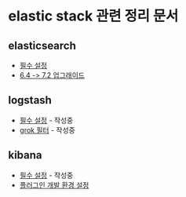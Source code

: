 # elastic stack 관련 정리 문서

## elasticsearch
- [필수 설정](https://github.com/parkjungwoong/elastic-stack/blob/master/elasticsearch/%EC%84%A4%EC%A0%95%20%EC%A0%95%EB%B3%B4.md)
- [6.4 -> 7.2 업그래이드](https://github.com/parkjungwoong/elastic-stack/blob/master/elasticsearch/%EB%B2%84%EC%A0%84%20%EC%97%85%EA%B7%B8%EB%9E%98%EC%9D%B4%EB%93%9C%20(6.4-%3E7.2).md)

## logstash
- [필수 설정]() - 작성중
- [grok 필터]() - 작성중

## kibana
- [필수 설정]() - 작성중
- [플러그인 개발 환경 설정](https://github.com/parkjungwoong/elastic-stack/blob/master/kibana/kibana-%ED%94%8C%EB%9F%AC%EA%B7%B8%EC%9D%B8%20%EA%B0%9C%EB%B0%9C%20%ED%99%98%EA%B2%BD%20%EC%84%A4%EC%A0%95.md)
